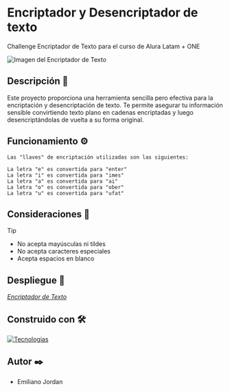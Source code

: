# Encriptador y Desencriptador de texto
Challenge Encriptador de Texto para el curso de Alura Latam + ONE

![Imagen del Encriptador de Texto](https://github.com/user-attachments/assets/fa31735c-5963-4c8f-884f-291f3e2d71fc)

## Descripción :book:
Este proyecto proporciona una herramienta sencilla pero efectiva para la encriptación y desencriptación de texto. Te permite asegurar tu información sensible convirtiendo texto plano en cadenas encriptadas y luego desencriptándolas de vuelta a su forma original. 

## Funcionamiento :gear:
```
Las "llaves" de encriptación utilizadas son las siguientes:

La letra "e" es convertida para "enter"
La letra "i" es convertida para "imes"
La letra "a" es convertida para "ai"
La letra "o" es convertida para "ober"
La letra "u" es convertida para "ufat"
```

## Consideraciones :memo:
> [!TIP]
>
> - No acepta mayúsculas ni tildes  
> - No acepta caracteres especiales  
> - Acepta espacios en blanco

## Despliegue :rocket:
[_Encriptador de Texto_](https://emijordan11.github.io/Encriptador-de-texto/)

## Construido con :hammer_and_wrench:
[![Tecnologias](https://skillicons.dev/icons?i=html,css,js)](https://skillicons.dev)

## Autor :black_nib:
- Emiliano Jordan

